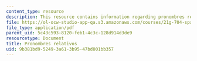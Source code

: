 ```yaml
---
content_type: resource
description: This resource contains information regarding pronombres relativos.
file: https://ol-ocw-studio-app-qa.s3.amazonaws.com/courses/21g-704-spanish-iv-spring-2005/9b381bd952493a613b9547bd001bb357_MIT21G_704S05_relativos_cr.pdf
file_type: application/pdf
parent_uid: 5c43c593-8120-feb1-4c3c-128d914d3de9
resourcetype: Document
title: Pronombres relativos
uid: 9b381bd9-5249-3a61-3b95-47bd001bb357
---
```

